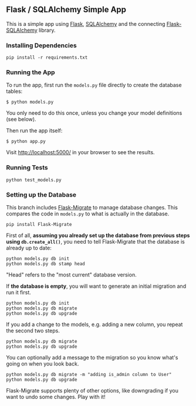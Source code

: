 ## Flask / SQLAlchemy Simple App

This is a simple app using [Flask](http://flask.pocoo.org), [SQLAlchemy](http://www.sqlalchemy.org/) and the connecting [Flask-SQLAlchemy](http://flask-sqlalchemy.pocoo.org) library.

### Installing Dependencies

```
pip install -r requirements.txt
```

### Running the App

To run the app, first run the `models.py` file directly to create the database tables:

```
$ python models.py
```

You only need to do this once, unless you change your model definitions (see below).

Then run the app itself:

```
$ python app.py
```

Visit [http://localhost:5000/](http://localhost:5000/) in your browser to see the results.

### Running Tests

```
python test_models.py
```


### Setting up the Database

This branch includes [Flask-Migrate](https://flask-migrate.readthedocs.org/en/latest/) to manage database changes. This compares the code in `models.py` to what is actually in the database.

```
pip install Flask-Migrate
```

First of all, **assuming you already set up the database from previous steps using `db.create_all()`**, you need to tell Flask-Migrate that the database is already up to date:

```
python models.py db init
python models.py db stamp head
```

"Head" refers to the "most current" database version.

If **the database is empty**, you will want to generate an initial migration and run it first.

```
python models.py db init
python models.py db migrate
python models.py db upgrade
```

If you add a change to the models, e.g. adding a new column, you repeat the second two steps.

```
python models.py db migrate
python models.py db upgrade
```

You can optionally add a message to the migration so you know what's going on when you look back.

```
python models.py db migrate -m "adding is_admin column to User"
python models.py db upgrade
```

Flask-Migrate supports plenty of other options, like downgrading if you want to undo some changes. Play with it!
